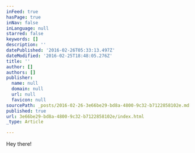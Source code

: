 ```yaml
---
inFeed: true
hasPage: true
inNav: false
inLanguage: null
starred: false
keywords: []
description: ''
datePublished: '2016-02-26T05:33:13.497Z'
dateModified: '2016-02-25T18:48:05.276Z'
title: ''
author: []
authors: []
publisher:
  name: null
  domain: null
  url: null
  favicon: null
sourcePath: _posts/2016-02-26-3e66be29-bd8a-4800-9c32-b7122858102e.md
published: true
url: 3e66be29-bd8a-4800-9c32-b7122858102e/index.html
_type: Article

---
```

Hey there!